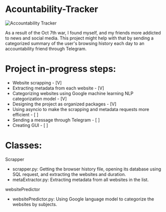 # Acountability-Tracker
![Accountability Tracker](https://github.com/YuvalShaffir/accountabilityTracker/assets/34415892/05f24280-f093-4839-a238-7f5c63d05da4)


As a result of the Oct 7th war, I found myself, and my friends more addicted to news and social media. This project might help with that by sending a categorized summary of the user's browsing history each day to an accountability friend through Telegram. 

# Project in-progress steps:
- Website scrapping - [V]
- Extracting metadata from each website - [V]
- Categorizing websites using Google machine learning NLP categorization model - [V]
- Designing the project as organized packages - [V]
- Using asyncio to make the scrapping and metadata requests more efficient - [ ]
- Sending a message through Telegram - [ ]
- Creating GUI - [ ]

# Classes:
Scrapper
- scrapper.py: Getting the browser history file, opening its database using SQL request, and extracting the websites and duration.
- metaExtractor.py: Extracting metadata from all websites in the list.

websitePredictor
- websitePredictor.py: Using Google language model to categorize the websites by subjects.

